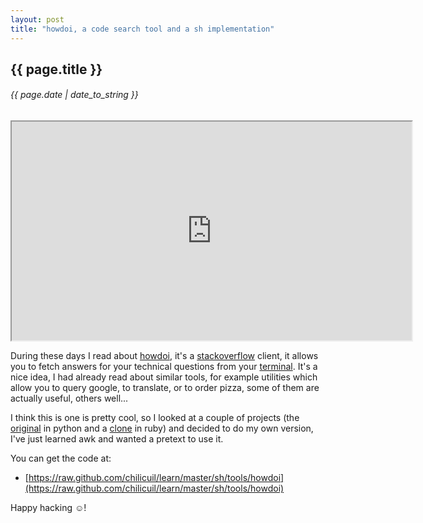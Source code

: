 ```yaml
---
layout: post
title: "howdoi, a code search tool and a sh implementation"
---
```


## {{ page.title }}

###### {{ page.date | date_to_string }}

<iframe class="showterm" src="http://showterm.io/ab7339312c9d960f09f77" width="640" height="350">&nbsp;</iframe> 

During these days I read about [howdoi](https://github.com/gleitz/howdoi), it's a [stackoverflow](http://stackoverflow.com/) client, it allows you to fetch answers for your technical questions from your [terminal](http://en.wikipedia.org/wiki/Command-line_interface).  It's a nice idea, I had already read about similar tools, for example utilities which allow you to query google, to translate, or to order pizza, some of them are actually useful, others well...

I think this is one is pretty cool, so I looked at a couple of projects (the [original](https://github.com/gleitz/howdoi) in python and a [clone](https://github.com/roylez/howdoi) in ruby) and decided to do my own version, I've just learned awk and wanted a pretext to use it.

You can get the code at:

- [https://raw.github.com/chilicuil/learn/master/sh/tools/howdoi](https://raw.github.com/chilicuil/learn/master/sh/tools/howdoi)

Happy hacking &#x263a;!
